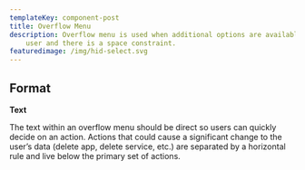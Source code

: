 ```yaml
---
templateKey: component-post
title: Overflow Menu
description: Overflow menu is used when additional options are available to the
    user and there is a space constraint.
featuredimage: /img/hid-select.svg
---
```


## Format

**Text**

The text within an overflow menu should be direct so users can quickly decide on an action. Actions that could cause a significant change to the user’s data (delete app, delete service, etc.) are separated by a horizontal rule and live below the primary set of actions.
